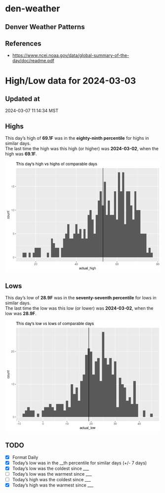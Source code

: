 

# den-weather

## Denver Weather Patterns

## References

- <https://www.ncei.noaa.gov/data/global-summary-of-the-day/doc/readme.pdf>

# High/Low data for 2024-03-03

## Updated at

2024-03-07 11:14:34 MST

## Highs

This day’s high of **69.1F** was in the **eighty-ninth percentile** for
highs in similar days.  
The last time the high was this high (or higher) was **2024-03-02**,
when the high was **69.1F**.

![](readme_files/figure-commonmark/unnamed-chunk-4-1.png)

## Lows

This day’s low of **28.9F** was in the **seventy-seventh percentile**
for lows in similar days.  
The last time the low was this low (or lower) was **2024-03-02**, when
the low was **28.9F**.

![](readme_files/figure-commonmark/unnamed-chunk-6-1.png)

## TODO

- [x] Format Daily
- [x] Today’s low was in the \_\_th percentile for similar days (+/- 7
  days)
- [x] Today’s low was the coldest since \_\_\_
- [ ] Today’s low was the warmest since \_\_\_
- [ ] Today’s high was the coldest since \_\_\_
- [x] Today’s high was the warmest since \_\_\_

